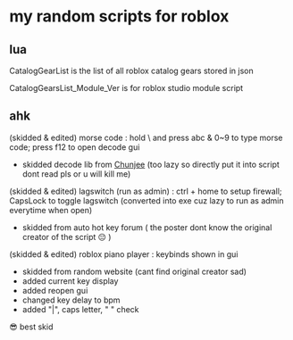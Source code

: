 # my random scripts for roblox

## lua

CatalogGearList is the list of all roblox catalog gears stored in json

CatalogGearsList_Module_Ver is for roblox studio module script

## ahk

(skidded & edited) morse code : hold \ and press abc & 0~9 to type morse code; press f12 to open decode gui
- skidded decode lib from [Chunjee](https://github.com/Chunjee/morse.ahk) (too lazy so directly put it into script dont read pls or u will kill me)

(skidded & edited) lagswitch (run as admin) : ctrl + home to setup firewall; CapsLock to toggle lagswitch (converted into exe cuz lazy to run as admin everytime when open)
- skidded from auto hot key forum ( the poster dont know the original creator of the script :pensive: )

(skidded & edited) roblox piano player : keybinds shown in gui
- skidded from random website (cant find original creator sad)
- added current key display
- added reopen gui
- changed key delay to bpm
- added "|", caps letter, " " check

:sunglasses: best skid
